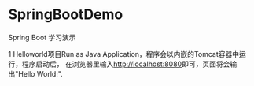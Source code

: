 # SpringBootDemo
Spring Boot 学习演示

1 Helloworld项目Run as Java Application，程序会以内嵌的Tomcat容器中运行，程序启动后，
在浏览器里输入<http://localhost:8080>即可，页面将会输出"Hello World!".
